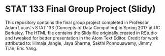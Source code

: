# STAT 133 Final Group Project (Slidy)
This repository contains the final group project completed in Professor Adam Lucas's STAT 133 (Concepts of Data Computing) in Spring 2017 at UC Berkeley.
The HTML file contains the Slidy file originally created in RStudio and tweaked for better presentation in the Atom Text Editor.
Credit for work attributed to: Himaja Jangle, Jaya Sharma, Sakthi Ponnouswamy, Jimmy Tran, Eric Yang.
